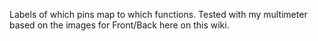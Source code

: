 Labels of which pins map to which functions. Tested with my multimeter
based on the images for Front/Back here on this wiki.
